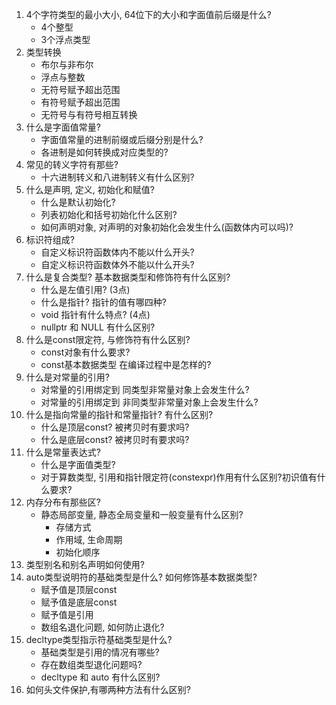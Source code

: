 1. 4个字符类型的最小大小, 64位下的大小和字面值前后缀是什么?
	- 4个整型 
	- 3个浮点类型
2. 类型转换
	- 布尔与非布尔
	- 浮点与整数
	- 无符号赋予超出范围
	- 有符号赋予超出范围
	- 无符号与有符号相互转换
3. 什么是字面值常量? 
	- 字面值常量的进制前缀或后缀分别是什么? 
	- 各进制是如何转换成对应类型的?
4. 常见的转义字符有那些? 
	- 十六进制转义和八进制转义有什么区别?
5. 什么是声明, 定义, 初始化和赋值?
	- 什么是默认初始化?
	- 列表初始化和括号初始化什么区别?
	- 如何声明对象, 对声明的对象初始化会发生什么(函数体内可以吗)?
6. 标识符组成?
	- 自定义标识符函数体内不能以什么开头?
	- 自定义标识符函数体外不能以什么开头?
7. 什么是复合类型? 基本数据类型和修饰符有什么区别?
	- 什么是左值引用? (3点)
	- 什么是指针? 指针的值有哪四种?
	- void 指针有什么特点? (4点)
	- nullptr 和 NULL 有什么区别?
8. 什么是const限定符, 与修饰符有什么区别?
	- const对象有什么要求? 
	- const基本数据类型 在编译过程中是怎样的?
9. 什么是对常量的引用?
	- 对常量的引用绑定到  同类型非常量对象上会发生什么?
	- 对常量的引用绑定到  非同类型非常量对象上会发生什么?
10. 什么是指向常量的指针和常量指针? 有什么区别?
	- 什么是顶层const? 被拷贝时有要求吗?
	- 什么是底层const? 被拷贝时有要求吗?
11. 什么是常量表达式?
	- 什么是字面值类型?
	- 对于算数类型, 引用和指针限定符(constexpr)作用有什么区别?初识值有什么要求? 
12. 内存分布有那些区? 
	- 静态局部变量, 静态全局变量和一般变量有什么区别?
		- 存储方式
		- 作用域, 生命周期
		- 初始化顺序
13. 类型别名和别名声明如何使用?
14. auto类型说明符的基础类型是什么? 如何修饰基本数据类型?
	- 赋予值是顶层const
	- 赋予值是底层const
	- 赋予值是引用
	- 数组名退化问题, 如何防止退化?
15. decltype类型指示符基础类型是什么? 
	- 基础类型是引用的情况有哪些?
	- 存在数组类型退化问题吗?
	- decltype 和 auto 有什么区别?
16. 如何头文件保护,有哪两种方法有什么区别?
